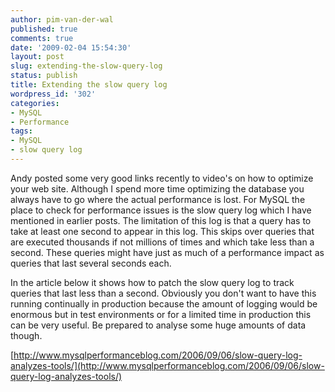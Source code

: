 ```yaml
---
author: pim-van-der-wal
published: true
comments: true
date: '2009-02-04 15:54:30'
layout: post
slug: extending-the-slow-query-log
status: publish
title: Extending the slow query log
wordpress_id: '302'
categories:
- MySQL
- Performance
tags:
- MySQL
- slow query log
---
```


Andy posted some very good links recently to video's on how to optimize your web site. Although I spend more time optimizing the database you always have to go where the actual performance is lost. For MySQL the place to check for performance issues is the slow query log which I have mentioned in earlier posts. The limitation of this log is that a query has to take at least one second to appear in this log. This skips over queries that are executed thousands if not millions of times and which take less than a second. These queries might have just as much of a performance impact as queries that last several seconds each.

In the article below it shows how to patch the slow query log to track queries that last less than a second. Obviously you don't want to have this running continually in production because the amount of logging would be enormous but in test environments or for a limited time in production this can be very useful. Be prepared to analyse some huge amounts of data though.

[http://www.mysqlperformanceblog.com/2006/09/06/slow-query-log-analyzes-tools/](http://www.mysqlperformanceblog.com/2006/09/06/slow-query-log-analyzes-tools/)
